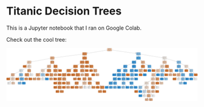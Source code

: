 # Titanic Decision Trees

This is a Jupyter notebook that I ran on Google Colab.

Check out the cool tree:

![alt text](tree.png "Decision Tree")
